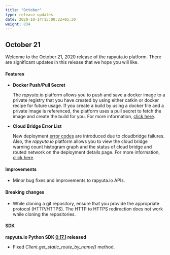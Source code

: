```yaml
---
title: "October"
type: release-updates
date: 2020-10-14T15:00:22+05:30
weight: 834
---
```



## October 21
Welcome to the October 21, 2020 release of the rapyuta.io platform. There
are significant updates in this release that we hope you will like.

#### Features
* **Docker Push/Pull Secret**

    The *rapyuta.io* platform allows you to push and save a docker image to a private registry that you have created by using either catkin or docker recipe for future usage. If you create a build by using a docker file and a private image is referenced, the platform uses a pull secret to fetch the image and create the build for you. For more information, [click here](/3_how-tos/33_software-development/331_create-builds/).

* **Cloud Bridge Error List**
    
    New deployment [error codes](/6_troubleshoot/611_deployment-error-codes/) are introduced due to cloudbridge failures. Also, the *rapyuta.io* platform allows you to view the cloud bridge warning count histogram graph and the status of cloud bridge and routed network on the deployment details page. For more information, [click here](/5_deep-dives/52_software-development/528_deployment-phase/#network-configuration-for-executables).

#### Improvements
	
- Minor bug fixes and improvements to rapyuta.io APIs.

#### Breaking changes
	
- While cloning a git repository, ensure that you provide the appropriate protocol (HTTP/HTTPS). The HTTP to HTTPS redirection does not work while cloning the repositories.

#### SDK
**rapyuta.io Python SDK [0.17.1](/3_how-tos/35_tooling_and_debugging/rapyuta-io-python-sdk/#installation) released** 

- Fixed *Client.get_static_route_by_name()* method. 
